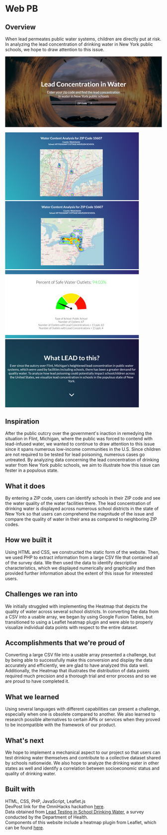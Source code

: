 # Web PB
## Overview
When lead permeates public water systems, children are directly put at risk. In analyzing the lead concentration of drinking water in New York public schools, we hope to draw attention to this issue.

<img src="images/demo_images/webpb_demo_main.png">

<img src="images/demo_images/webpb_demo1.png" width="430"> <img src="images/demo_images/webpb_demo2.png" width="430">
<img src="images/demo_images/webpb_demo3.png" width="430"> <img src="images/demo_images/webpb_demo4.png" width="430">

## Inspiration
After the public outcry over the government's inaction in remedying the situation in Flint, Michigan, where the public was forced to contend with lead-infused water, we wanted to continue to draw attention to this issue since it spans numerous low-income communities in the U.S. Since children are not required to be tested for lead poisoning, numerous cases go untreated. By analyzing data concerning the lead concentration of drinking water from New York public schools, we aim to illustrate how this issue can fester in a populous state.

## What it does
By entering a ZIP code, users can identify schools in their ZIP code and see the water quality of the water facilities there. The lead concentration of drinking water is displayed across numerous school districts in the state of New York so that users can comprehend the magnitude of the issue and compare the quality of water in their area as compared to neighboring ZIP codes.

## How we built it
Using HTML and CSS, we constructed the static form of the website. Then, we used PHP to extract information from a large CSV file that contained all of the survey data. We then used the data to identify descriptive characteristics, which we displayed numerically and graphically and then provided further information about the extent of this issue for interested users.

## Challenges we ran into
We initially struggled with implementing the Heatmap that depicts the quality of water across several school districts. In converting the data from a CSV into a usable array, we began by using Google Fusion Tables, but transitioned to using a Leaflet heatmap plugin and were able to properly visualize individual data points with respect to the entire dataset.

## Accomplishments that we're proud of
Converting a large CSV file into a usable array presented a challenge, but by being able to successfully make this conversion and display the data accurately and efficiently, we are glad to have analyzed this data well. Additionally, the Heatmap that illustrates the distribution of data points required much precision and a thorough trial and error process and so we are proud to have completed it.

## What we learned
Using several languages with different capabilities can present a challenge, especially when one is obsolete compared to another. We also learned to research possible alternatives to certain APIs or services when they proved to be incompatible with the framework of our product.

## What's next
We hope to implement a mechanical aspect to our project so that users can test drinking water themselves and contribute to a collective dataset shared by schools nationwide. We also hope to analyze the drinking water in other states as well and identify a correlation between socioeconomic status and quality of drinking water.

## Built with
HTML, CSS, PHP, JavaScript, Leaflet.js<br>
DevPost link for the OmniHacks hackathon <a href= "https://devpost.com/software/analyzing-lead-concentration-in-school-drinking-water?ref_content=contribution-prompt&ref_feature=engagement&ref_medium=email&utm_campaign=contribution-prompt&utm_content=contribution_reminder&utm_medium=email&utm_source=transactional#app-team">here</a>.<br>
Data obtained from <a href="https://healthdata.gov/dataset/lead-testing-school-drinking-water-sampling-and-results-most-recently-reported-beginning">Lead Testing in School Drinking Water</a>, a survey conducted by the Department of Health.<br>
Components of this website include a heatmap plugin from Leaflet, which can be found <a href="https://github.com/Leaflet/Leaflet.heat">here</a>.




